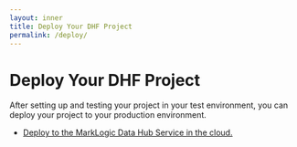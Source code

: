 ```yaml
---
layout: inner
title: Deploy Your DHF Project
permalink: /deploy/
---
```


# Deploy Your DHF Project

After setting up and testing your project in your test environment, you can deploy your project to your production environment.

<!-- TODO: - Deploy to your own servers. -->
- [Deploy to the MarkLogic Data Hub Service in the cloud.]({{site.baseurl}}/deploy/deploy-to-dhs/)
